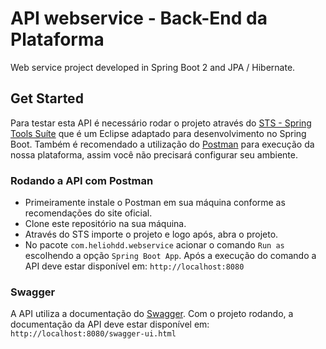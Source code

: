 # API webservice - Back-End da Plataforma
Web service project developed in Spring Boot 2 and JPA / Hibernate.

## Get Started
Para testar esta API é necessário rodar o projeto através do [STS - Spring Tools Suíte](https://spring.io/tools) que é um Eclipse adaptado para desenvolvimento no Spring Boot.
Também é recomendado a utilização do [Postman](https://www.postman.com/downloads/) para execução da nossa plataforma, assim você não precisará configurar seu ambiente.
### Rodando a API com Postman
- Primeiramente instale o Postman em sua máquina conforme as recomendações do site oficial.
- Clone este repositório na sua máquina.
- Através do STS importe o projeto e logo após, abra o projeto.
- No pacote ```com.heliohdd.webservice``` acionar o comando ```Run as``` escolhendo a opção ```Spring Boot App```.
Após a execução do comando a API deve estar disponível em:
```http://localhost:8080```
### Swagger
A API utiliza a documentação do [Swagger](https://swagger.io/).
Com o projeto rodando, a documentação da API deve estar disponível em:
```http://localhost:8080/swagger-ui.html```
